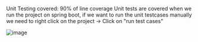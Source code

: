 Unit Testing covered:
90% of line coverage
Unit tests are covered when we run the project on spring boot, if we want to run the unit testcases manually we need to right click on the project -> Click on "run test cases"


![image](https://github.com/adityakavuluri/bbmsBackend/assets/143106378/1e38026b-890e-4982-ad56-96e2aa353e0c)


